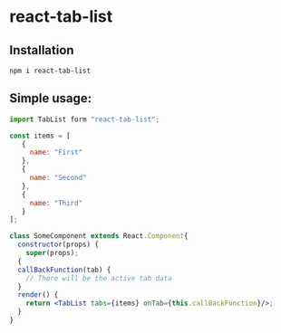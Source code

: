 # react-tab-list


## Installation

```
npm i react-tab-list
```

## Simple usage: 


```jsx
import TabList form "react-tab-list";

const items = [
   {
     name: "First"
   },
   {
     name: "Second"
   },
   {
     name: "Third"
   }
];

class SomeComponent extends React.Component{
  constructor(props) {
    super(props);
  {
  callBackFunction(tab) {
    // There will be the active tab data
  }
  render() {
    return <TabList tabs={items} onTab={this.callBackFunction}/>;
  }
}
```
